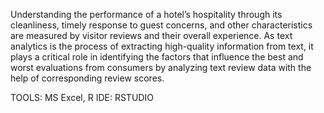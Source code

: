 Understanding the performance of a hotel’s hospitality through its cleanliness, timely response to guest concerns, and other characteristics are measured by visitor reviews and their overall experience. As text analytics is the process of extracting high-quality information from text, it plays a critical role in identifying the factors that influence the best and worst evaluations from consumers by analyzing text review data with the help of corresponding review scores.


TOOLS: MS Excel, R
IDE: RSTUDIO
